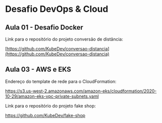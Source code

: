 # Desafio DevOps & Cloud

## Aula 01 - Desafio Docker

Link para o repositório do projeto conversão de distância:

[https://github.com/KubeDev/conversao-distancia](https://github.com/KubeDev/conversao-distancia)


## Aula 03 - AWS e EKS

Endereço do template de rede para o CloudFormation:

https://s3.us-west-2.amazonaws.com/amazon-eks/cloudformation/2020-10-29/amazon-eks-vpc-private-subnets.yaml

Link para o repositório do projeto fake shop:

https://github.com/KubeDev/fake-shop
